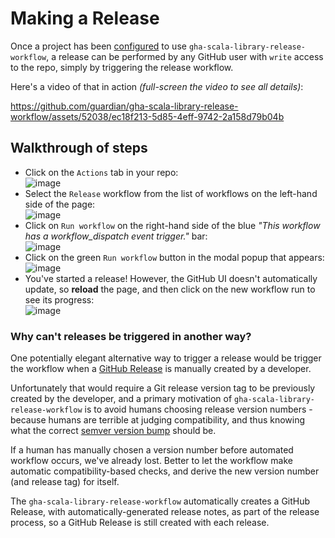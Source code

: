 # Making a Release

Once a project has been [configured](configuration.md) to use `gha-scala-library-release-workflow`,
a release can be performed by any GitHub user with `write` access to the repo, simply by triggering
the release workflow.

Here's a video of that in action _(full-screen the video to see all details)_:

https://github.com/guardian/gha-scala-library-release-workflow/assets/52038/ec18f213-5d85-4eff-9742-2a158d79b04b

## Walkthrough of steps

* Click on the `Actions` tab in your repo:<br>
  ![image](https://github.com/guardian/gha-scala-library-release-workflow/assets/52038/37c851d8-20a8-44b6-a5f4-b3b7b1b3c4de)
* Select the `Release` workflow from the list of workflows on the left-hand side of the page:<br>
  ![image](https://github.com/guardian/gha-scala-library-release-workflow/assets/52038/a9ee9dd8-5443-41f6-b335-3b9ecf3e3b1d)
* Click on `Run workflow` on the right-hand side of the blue _"This workflow has a workflow_dispatch event trigger."_ bar:<br>
  ![image](https://github.com/guardian/gha-scala-library-release-workflow/assets/52038/4f25745a-207d-4d40-b697-d488918930f0)
* Click on the green `Run workflow` button in the modal popup that appears:<br>
  ![image](https://github.com/guardian/gha-scala-library-release-workflow/assets/52038/b8669ae3-bb39-4ca6-b285-4eef3d3e341b)
* You've started a release! However, the GitHub UI doesn't automatically update, so **reload** the page, and then click on
  the new workflow run to see its progress:<br>
  ![image](https://github.com/guardian/gha-scala-library-release-workflow/assets/52038/c9a20b42-9b5b-4161-82d0-0e1d6f2c9768)


### Why can't releases be triggered in another way?

One potentially elegant alternative way to trigger a release would be trigger the workflow when a
[GitHub Release](https://docs.github.com/en/repositories/releasing-projects-on-github/managing-releases-in-a-repository)
is manually created by a developer.

Unfortunately that would require a Git release version tag to be previously created by the developer, and a
primary motivation of `gha-scala-library-release-workflow` is to avoid humans choosing release version numbers - because
humans are terrible at judging compatibility, and thus knowing what the correct
[semver version bump](https://www.scala-lang.org/blog/2021/02/16/preventing-version-conflicts-with-versionscheme.html#early-semver-and-sbt-version-policy)
should be.

If a human has manually chosen a version number before automated workflow occurs, we've already lost. Better to let the
workflow make automatic compatibility-based checks, and derive the new version number (and release tag) for itself.

The `gha-scala-library-release-workflow` automatically creates a GitHub Release, with automatically-generated release
notes, as part of the release process, so a GitHub Release is still created with each release.
